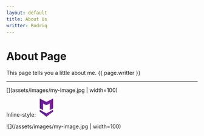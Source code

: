 ```yaml
---
layout: default
title: About Us
writter: Rodriq
---
```


# About Page

This page tells you a little about me.
{{ page.writter }}
<hr>
[](assets/images/my-image.jpg | width=100)

Inline-style: 
![alt text](https://github.com/adam-p/markdown-here/raw/master/src/common/images/icon48.png "Logo Title Text 1")

![](/assets/images/my-image.jpg | width=100)